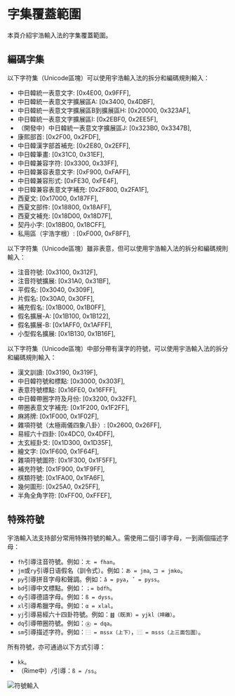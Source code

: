 # 字集覆蓋範圍

本頁介紹宇浩輸入法的字集覆蓋範圍。

## 編碼字集

以下字符集（Unicode區塊）可以使用宇浩輸入法的拆分和編碼規則輸入：

- 中日韓統一表意文字: [0x4E00, 0x9FFF],
- 中日韓統一表意文字擴展區A: [0x3400, 0x4DBF],
- 中日韓統一表意文字擴展區B到擴展區H: [0x20000, 0x323AF],
- 中日韓統一表意文字擴展區I: [0x2EBF0, 0x2EE5F],
- （開發中）中日韓統一表意文字擴展區J: [0x323B0, 0x3347B],
- 康熙部首: [0x2F00, 0x2FDF],
- 中日韓漢字部首補充: [0x2E80, 0x2EFF],
- 中日韓筆畫: [0x31C0, 0x31EF],
- 中日韓兼容字符: [0x3300, 0x33FF],
- 中日韓兼容表意文字: [0xF900, 0xFAFF],
- 中日韓兼容形式: [0xFE30, 0xFE4F],
- 中日韓兼容表意文字補充: [0x2F800, 0x2FA1F],
- 西夏文: [0x17000, 0x187FF],
- 西夏文部件: [0x18800, 0x18AFF],
- 西夏文補充: [0x18D00, 0x18D7F],
- 契丹小字: [0x18B00, 0x18CFF],
- 私用區（宇浩字根）: [0xF000, 0xF8FF],

以下字符集（Unicode區塊）雖非表意，但可以使用宇浩輸入法的拆分和編碼規則輸入：

- 注音符號: [0x3100, 0x312F],
- 注音符號擴展: [0x31A0, 0x31BF],
- 平假名: [0x3040, 0x309F],
- 片假名: [0x30A0, 0x30FF],
- 補充假名: [0x1B000, 0x1B0FF],
- 假名擴展-A: [0x1B100, 0x1B122],
- 假名擴展-B: [0x1AFF0, 0x1AFFF],
- 小型假名擴展: [0x1B130, 0x1B16F],

以下字符集（Unicode區塊）中部分帶有漢字的符號，可以使用宇浩輸入法的拆分和編碼規則輸入：

- 漢文訓讀: [0x3190, 0x319F],
- 中日韓符號和標點: [0x3000, 0x303F],
- 表意符號標點: [0x16FE0, 0x16FFF],
- 中日韓帶圈字符及月份: [0x3200, 0x32FF],
- 帶圈表意文字補充: [0x1F200, 0x1F2FF],
- 麻將牌: [0x1F000, 0x1F02F],
- 雜項符號（太極兩儀四象八卦）: [0x2600, 0x26FF],
- 易經六十四卦: [0x4DC0, 0x4DFF],
- 太玄經卦爻: [0x1D300, 0x1D35F],
- 繪文字: [0x1F600, 0x1F64F],
- 雜項符號圖符: [0x1F300, 0x1F5FF],
- 補充符號: [0x1F900, 0x1F9FF],
- 棋類符號: [0x1FA00, 0x1FA6F],
- 幾何圖形: [0x25A0, 0x25FF],
- 半角全角字符: [0xFF00, 0xFFEF],

## 特殊符號

宇浩輸入法支持部分常用特殊符號的輸入。需使用二個引導字母，一到兩個描述字母：

- `fh`引導注音符號。例如：`ㄤ = fhan`。
- `jm`或`ry`引導日语假名（訓令式）。例如：`あ = jma`, `コ = jmko`。
- `py`引導拼音字母和聲調。例如：`ǎ = pya`，`ˇ = pyss`。
- `bd`引導中文標點。例如：`；= bdfh`。
- `dy`引導德語字母。例如：`ß = dyss`。
- `xl`引導希臘字母。例如：`α = xlal`。
- `yj`引導易經六十四卦符號。例如：`䷾（既濟）= yjkl（坤離）`。
- `dq`引導帶圈符號。例如：`Ⓐ = dqa`。
- `sm`引導描述字符。例如：`⿱ = mssx（上下）`，`⿵ = msss（上三面包圍）`。

所有符號，亦可通過以下方式引導：

- `kk`。
- （Rime中）`/`引導：`ß = /ss`。

![符號輸入](/fuhaoshuru.webp)